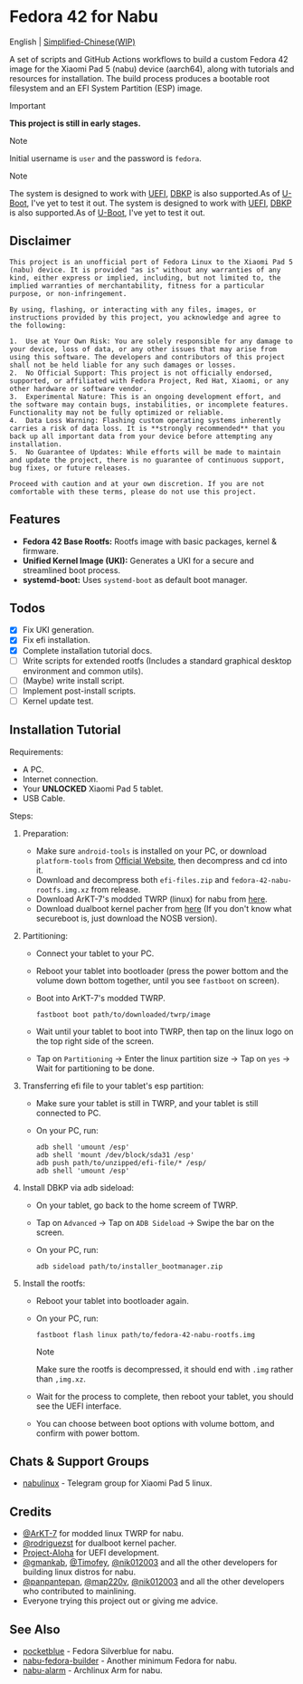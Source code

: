 # Fedora 42 for Nabu

English | [Simplified-Chinese(WIP)](./docs/README.zh.md)

A set of scripts and GitHub Actions workflows to build a custom Fedora 42 image for the Xiaomi Pad 5 (nabu) device (aarch64), along with tutorials and resources for installation. The build process produces a bootable root filesystem and an EFI System Partition (ESP) image.

> [!IMPORTANT]
> **This project is still in early stages.**

> [!NOTE]
> Initial username is `user` and the password is `fedora`.

> [!NOTE]
> The system is designed to work with [UEFI](https://github.com/Project-Aloha/mu_aloha_platforms), [DBKP](https://github.com/rodriguezst/nabu-dualboot-img) is also supported.As of [U-Boot](https://gitlab.com/sm8150-mainline/u-boot), I've yet to test it out.
> The system is designed to work with [UEFI](https://github.com/Project-Aloha/mu_aloha_platforms), [DBKP](https://github.com/rodriguezst/nabu-dualboot-img) is also supported.As of [U-Boot](https://gitlab.com/sm8150-mainline/u-boot), I've yet to test it out.


## Disclaimer

```
This project is an unofficial port of Fedora Linux to the Xiaomi Pad 5 (nabu) device. It is provided "as is" without any warranties of any kind, either express or implied, including, but not limited to, the implied warranties of merchantability, fitness for a particular purpose, or non-infringement.

By using, flashing, or interacting with any files, images, or instructions provided by this project, you acknowledge and agree to the following:

1.  Use at Your Own Risk: You are solely responsible for any damage to your device, loss of data, or any other issues that may arise from using this software. The developers and contributors of this project shall not be held liable for any such damages or losses.
2.  No Official Support: This project is not officially endorsed, supported, or affiliated with Fedora Project, Red Hat, Xiaomi, or any other hardware or software vendor.
3.  Experimental Nature: This is an ongoing development effort, and the software may contain bugs, instabilities, or incomplete features. Functionality may not be fully optimized or reliable.
4.  Data Loss Warning: Flashing custom operating systems inherently carries a risk of data loss. It is **strongly recommended** that you back up all important data from your device before attempting any installation.
5.  No Guarantee of Updates: While efforts will be made to maintain and update the project, there is no guarantee of continuous support, bug fixes, or future releases.

Proceed with caution and at your own discretion. If you are not comfortable with these terms, please do not use this project.
```

## Features

* **Fedora 42 Base Rootfs:** Rootfs image with basic packages, kernel & firmware.
* **Unified Kernel Image (UKI):** Generates a UKI for a secure and streamlined boot process.
* **systemd-boot:** Uses `systemd-boot` as default boot manager.

## Todos

* [x] Fix UKI generation.
* [x] Fix efi installation.
* [x] Complete installation tutorial docs.
* [ ] Write scripts for extended rootfs (Includes a standard graphical desktop environment and common utils).
* [ ] (Maybe) write install script.
* [ ] Implement post-install scripts.
* [ ] Kernel update test.

## Installation Tutorial

Requirements:

* A PC.
* Internet connection.
* Your **UNLOCKED** Xiaomi Pad 5 tablet.
* USB Cable.

Steps:

1. Preparation:
    * Make sure `android-tools` is installed on your PC, or download `platform-tools` from [Official Website](https://developer.android.com/tools/releases/platform-tools), then decompress and cd into it.
    * Download and decompress both `efi-files.zip` and `fedora-42-nabu-rootfs.img.xz` from release.
    * Download ArKT-7's modded TWRP (linux) for nabu from [here](https://github.com/ArKT-7/twrp_device_xiaomi_nabu/releases/tag/mod_linux).
    * Download dualboot kernel pacher from [here](https://github.com/rodriguezst/nabu-dualboot-img/releases) (If you don't know what secureboot is, just download the NOSB version).

2. Partitioning:
    * Connect your tablet to your PC.
    * Reboot your tablet into bootloader (press the power bottom and the volume down bottom together, until you see `fastboot` on screen).
    * Boot into ArKT-7's modded TWRP.

        ```Shell
        fastboot boot path/to/downloaded/twrp/image
        ```

    * Wait until your tablet to boot into TWRP, then tap on the linux logo on the top right side of the screen.
    * Tap on `Partitioning` -> Enter the linux partition size -> Tap on `yes` -> Wait for partitioning to be done.

3. Transferring efi file to your tablet's esp partition:
    * Make sure your tablet is still in TWRP, and your tablet is still connected to PC.
    * On your PC, run:

        ```Shell
        adb shell 'umount /esp'
        adb shell 'mount /dev/block/sda31 /esp'
        adb push path/to/unzipped/efi-file/* /esp/
        adb shell 'umount /esp'
        ```

4. Install DBKP via adb sideload:
    * On your tablet, go back to the home screem of TWRP.
    * Tap on `Advanced` -> Tap on `ADB Sideload` -> Swipe the bar on the screen.
    * On your PC, run:

        ```Shell
        adb sideload path/to/installer_bootmanager.zip
        ```

5. Install the rootfs:
    * Reboot your tablet into bootloader again.
    * On your PC, run:

        ```Shell
        fastboot flash linux path/to/fedora-42-nabu-rootfs.img
        ```

        > [!NOTE]
        > Make sure the rootfs is decompressed, it should end with `.img` rather than `,img.xz`.

    * Wait for the process to complete, then reboot your tablet, you should see the UEFI interface.
    * You can choose between boot options with volume bottom, and confirm with power bottom.


## Chats & Support Groups

* [nabulinux](https://t.me/nabulinux) - Telegram group for Xiaomi Pad 5 linux.

## Credits

* [@ArKT-7](https://github.com/ArKT-7) for modded linux TWRP for nabu.
* [@rodriguezst](https://github.com/rodriguezst) for dualboot kernel pacher.
* [Project-Aloha](https://github.com/Project-Aloha) for UEFI development.
* [@gmankab](https://github.com/gmankab), [@Timofey](https://github.com/timoxa0), [@nik012003](https://github.com/nik012003) and all the other developers for building linux distros for nabu.
* [@panpantepan](https://gitlab.com/panpanpanpan), [@map220v](https://github.com/map220v), [@nik012003](https://github.com/nik012003) and all the other developers who contributed to mainlining.
* Everyone trying this project out or giving me advice.

## See Also

* [pocketblue](https://github.com/pocketblue/pocketblue) - Fedora Silverblue for nabu.
* [nabu-fedora-builder](https://github.com/nik012003/nabu-fedora-builder) - Another minimum Fedora for nabu.
* [nabu-alarm](https://github.com/nabu-alarm/) - Archlinux Arm for nabu.
